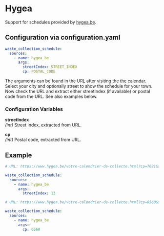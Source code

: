 # Hygea

Support for schedules provided by [hygea.be](https://www.hygea.be/).

## Configuration via configuration.yaml

```yaml
waste_collection_schedule:
  sources:
    - name: hygea_be
      args:
        streetIndex: STREET_INDEX
        cp: POSTAL_CODE
```

The arguments can be found in the URL after visiting the [the calendar](https://www.hygea.be/votre-calendrier-de-collecte.html). Select your city and optionally street to show the schedule for your town. Now check the URL and extract either streetIndex (if available) or postal code from the URL. See also examples below.

### Configuration Variables

**streetIndex**  
*(int)*
Street index, extracted from URL.

**cp**  
*(int)*
Postal code, extracted from URL.

## Example

```yaml
# URL: https://www.hygea.be/votre-calendrier-de-collecte.html?cp=7021&street=&streetIndex=13

waste_collection_schedule:
  sources:
    - name: hygea_be
      args:
        streetIndex: 13
```

```yaml
# URL: https://www.hygea.be/votre-calendrier-de-collecte.html?cp=6560&streetIndex=

waste_collection_schedule:
  sources:
    - name: hygea_be
      args:
        cp: 6560
```
